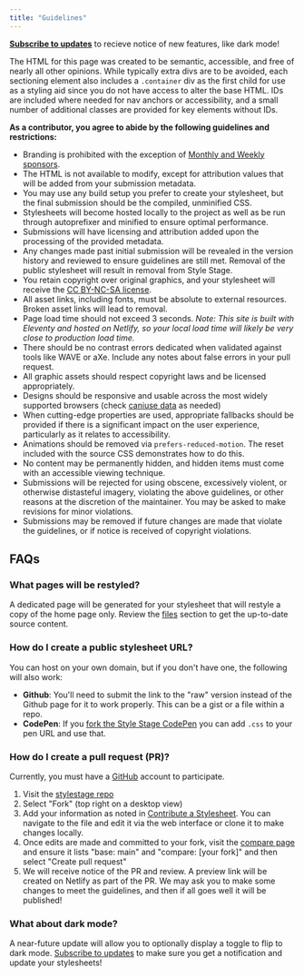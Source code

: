 ```yaml
---
title: "Guidelines"
---
```


**[Subscribe to updates](/subscribe/)** to recieve notice of new features, like dark mode!

The HTML for this page was created to be semantic, accessible, and free of nearly all
other opinions. While typically extra divs are to be avoided, each sectioning element
also includes a `.container` div as the first child for use as a styling aid since you do
not have access to alter the base HTML. IDs are included where needed for nav anchors or accessibility, and a small number of additional classes are provided for key elements without IDs.

**As a contributor, you agree to abide by the following guidelines and restrictions:**

- Branding is prohibited with the exception of [Monthly and Weekly sponsors](/support/).
- The HTML is not available to modify, except for attribution values that will be added from your submission metadata.
- You may use any build setup you prefer to create your stylesheet, but the final submission should be the compiled, unminified CSS.
- Stylesheets will become hosted locally to the project as well as be run through autoprefixer and minified to ensure optimal performance.
- Submissions will have licensing and attribution added upon the processing of the provided metadata.
- Any changes made past initial submission will be revealed in the version history and reviewed to ensure guidelines are still met. Removal of the public stylesheet will result in removal from Style Stage.
- You retain copyright over original graphics, and your stylesheet will receive the [CC BY-NC-SA license](https://creativecommons.org/licenses/by-nc-sa/3.0/).
- All asset links, including fonts, must be absolute to external resources. Broken asset links will lead to removal.
- Page load time should not exceed 3 seconds. _Note: This site is built with Eleventy and hosted on Netlify, so your local load time will likely be very close to production load time._
- There should be no contrast errors dedicated when validated against tools like WAVE or
  aXe. Include any notes about false errors in your pull request.
- All graphic assets should respect copyright laws and be licensed appropriately.
- Designs should be responsive and usable across the most widely supported browsers (check
  [caniuse data](https://caniuse.com) as needed)
- When cutting-edge properties are used, appropriate fallbacks should be provided if there
  is a significant impact on the user experience, particularly as it relates to
  accessibility.
- Animations should be removed via `prefers-reduced-motion`. The reset included with the source CSS demonstrates how to do this.
- No content may be permanently hidden, and hidden items must come with an accessible viewing technique.
- Submissions will be rejected for using obscene, excessively violent, or otherwise
  distasteful imagery, violating the above guidelines, or other reasons at the discretion
  of the maintainer. You may be asked to make revisions for minor violations.
- Submissions may be removed if future changes are made that violate the guidelines, or if
  notice is received of copyright violations.

## FAQs

### What pages will be restyled?

A dedicated page will be generated for your stylesheet that will restyle a copy of the home page only. Review the [files](/#files) section to get the up-to-date source content.

### How do I create a public stylesheet URL?

You can host on your own domain, but if you don't have one, the following will also work:

- **Github**: You'll need to submit the link to the "raw" version instead of the Github page for it to work properly. This can be a gist or a file within a repo.
- **CodePen**: If you [fork the Style Stage CodePen](https://codepen.io/5t3ph/pen/b493845ae41e836889dd84fdbb0f5291) you can add `.css` to your pen URL and use that.

### How do I create a pull request (PR)?

Currently, you must have a [GitHub](https://github.com/) account to participate.

1. Visit the [stylestage repo](https://github.com/5t3ph/stylestage)
1. Select "Fork" (top right on a desktop view)
1. Add your information as noted in [Contribute a Stylesheet](https://github.com/5t3ph/stylestage#contribute-a-stylesheet). You can navigate to the file and edit it via the web interface or clone it to make changes locally.
1. Once edits are made and committed to your fork, visit the [compare page](https://github.com/5t3ph/stylestage/compare) and ensure it lists "base: main" and "compare: [your fork]" and then select "Create pull request"
1. We will receive notice of the PR and review. A preview link will be created on Netlify as part of the PR. We may ask you to make some changes to meet the guidelines, and then if all goes well it will be published!

### What about dark mode?

A near-future update will allow you to optionally display a toggle to flip to dark mode. [Subscribe to updates](/subscribe/) to make sure you get a notification and update your stylesheets!
